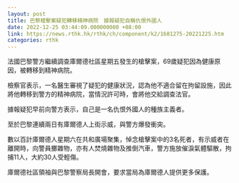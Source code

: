 ```yaml
---
layout: post
title: 巴黎槍擊案疑犯轉移精神病院　據報疑犯自稱仇恨外國人
date: 2022-12-25 03:44:09.000000000 +08:00
link: https://news.rthk.hk/rthk/ch/component/k2/1681275-20221225.htm
categories: rthk
---
```


法國巴黎警方繼續調查庫爾德社區星期五發生的槍擊案，69歲疑犯因為健康原因，被轉移到精神病院。

檢察官表示，一名醫生審視了疑犯的健康狀況，認為他不適合留在拘留設施，因此將他轉移到警方的精神病院，當情況許可時，會將他交給調查法官。

據報疑犯早前向警方表示，自己是一名仇恨外國人的種族主義者。

至於巴黎連續兩日有庫爾德人上街示威，與警方爆發衝突。

數以百計庫爾德人星期六在共和廣場聚集，悼念槍擊案中的3名死者，有示威者在離開時，向警員擲雜物，亦有人焚燒雜物及推倒汽車，警方施放催淚氣體驅散，拘捕11人，大約30人受輕傷。

庫爾德社區領袖與巴黎警察局長開會，要求當局為庫爾德人提供更多保護。
